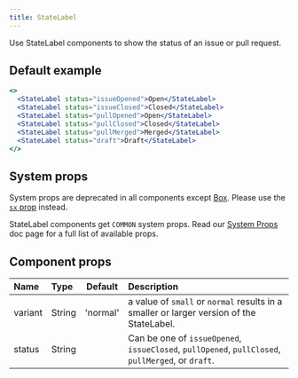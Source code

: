 ```yaml
---
title: StateLabel
---
```


Use StateLabel components to show the status of an issue or pull request.

## Default example

```jsx live
<>
  <StateLabel status="issueOpened">Open</StateLabel>
  <StateLabel status="issueClosed">Closed</StateLabel>
  <StateLabel status="pullOpened">Open</StateLabel>
  <StateLabel status="pullClosed">Closed</StateLabel>
  <StateLabel status="pullMerged">Merged</StateLabel>
  <StateLabel status="draft">Draft</StateLabel>
</>
```

## System props

<Note variant="warning">

System props are deprecated in all components except [Box](/Box). Please use the [`sx` prop](/overriding-styles) instead.

</Note>

StateLabel components get `COMMON` system props. Read our [System Props](/system-props) doc page for a full list of available props.

## Component props

| Name    | Type   | Default  | Description                                                                                       |
| :------ | :----- | :------: | :------------------------------------------------------------------------------------------------ |
| variant | String | 'normal' | a value of `small` or `normal` results in a smaller or larger version of the StateLabel.          |
| status  | String |          | Can be one of `issueOpened`, `issueClosed`, `pullOpened`, `pullClosed`, `pullMerged`, or `draft`. |

